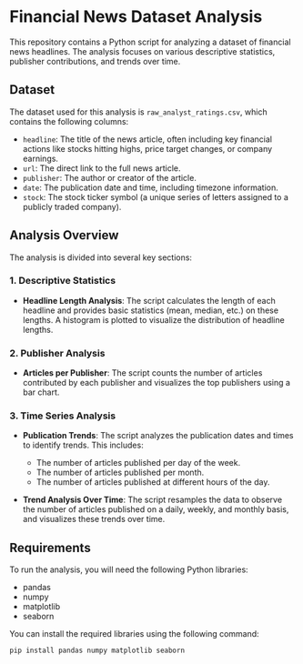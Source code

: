 # Financial News Dataset Analysis

This repository contains a Python script for analyzing a dataset of financial news headlines. The analysis focuses on various descriptive statistics, publisher contributions, and trends over time.

## Dataset

The dataset used for this analysis is `raw_analyst_ratings.csv`, which contains the following columns:

- `headline`: The title of the news article, often including key financial actions like stocks hitting highs, price target changes, or company earnings.
- `url`: The direct link to the full news article.
- `publisher`: The author or creator of the article.
- `date`: The publication date and time, including timezone information.
- `stock`: The stock ticker symbol (a unique series of letters assigned to a publicly traded company).

## Analysis Overview

The analysis is divided into several key sections:

### 1. Descriptive Statistics

- **Headline Length Analysis**: The script calculates the length of each headline and provides basic statistics (mean, median, etc.) on these lengths. A histogram is plotted to visualize the distribution of headline lengths.

### 2. Publisher Analysis

- **Articles per Publisher**: The script counts the number of articles contributed by each publisher and visualizes the top publishers using a bar chart.

### 3. Time Series Analysis

- **Publication Trends**: The script analyzes the publication dates and times to identify trends. This includes:
  - The number of articles published per day of the week.
  - The number of articles published per month.
  - The number of articles published at different hours of the day.

- **Trend Analysis Over Time**: The script resamples the data to observe the number of articles published on a daily, weekly, and monthly basis, and visualizes these trends over time.

## Requirements

To run the analysis, you will need the following Python libraries:

- pandas
- numpy
- matplotlib
- seaborn

You can install the required libraries using the following command:

```bash
pip install pandas numpy matplotlib seaborn

